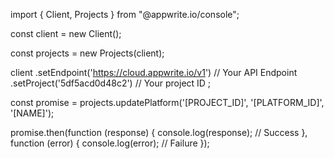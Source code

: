 import { Client,  Projects } from "@appwrite.io/console";

const client = new Client();

const projects = new Projects(client);

client
    .setEndpoint('https://cloud.appwrite.io/v1') // Your API Endpoint
    .setProject('5df5acd0d48c2') // Your project ID
;

const promise = projects.updatePlatform('[PROJECT_ID]', '[PLATFORM_ID]', '[NAME]');

promise.then(function (response) {
    console.log(response); // Success
}, function (error) {
    console.log(error); // Failure
});